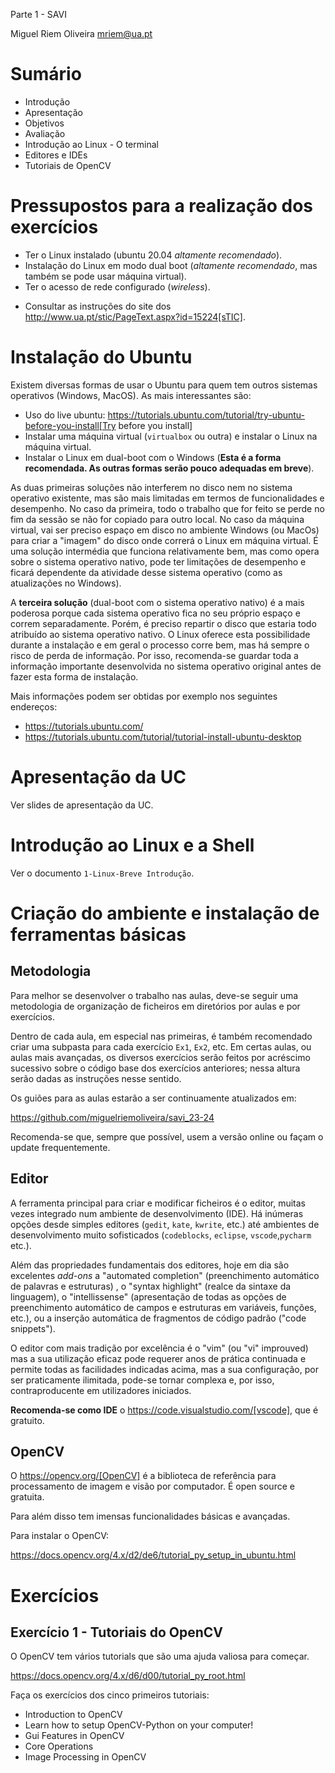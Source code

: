 Parte 1 - SAVI

Miguel Riem Oliveira <mriem@ua.pt>

# Sumário

 - Introdução
 - Apresentação
 - Objetivos
 - Avaliação
 - Introdução ao Linux - O terminal
 - Editores e IDEs
 - Tutoriais de OpenCV

# Pressupostos para a realização dos exercícios
- Ter o Linux instalado (ubuntu 20.04 *altamente recomendado*).
- Instalação do Linux em modo dual boot (*altamente recomendado*, mas também se pode usar máquina virtual).
- Ter o acesso de rede configurado (_wireless_).
*   Consultar as instruções do site dos 
http://www.ua.pt/stic/PageText.aspx?id=15224[sTIC].

# Instalação do Ubuntu

Existem diversas formas de usar o Ubuntu para quem tem outros sistemas
operativos (Windows, MacOS). As mais interessantes são:

  - Uso do live ubuntu: https://tutorials.ubuntu.com/tutorial/try-ubuntu-before-you-install[Try before you install]
  - Instalar uma máquina virtual (`virtualbox` ou outra) e instalar o Linux na máquina virtual.
  - Instalar o Linux em dual-boot com o Windows (**Esta é a forma recomendada. As outras formas serão pouco adequadas em breve**).

As duas primeiras soluções não interferem no disco nem no sistema operativo
existente, mas são mais limitadas em termos de funcionalidades e desempenho. No caso da primeira, todo o trabalho que for feito se perde no fim da sessão se não for copiado para outro local. No caso da máquina virtual, vai ser preciso espaço em disco no ambiente Windows (ou MacOs) para criar a "imagem" do disco onde correrá o Linux em máquina virtual. É uma solução intermédia que funciona relativamente bem, mas como opera sobre o sistema operativo nativo, pode ter limitações de desempenho e ficará dependente da atividade desse sistema operativo (como as atualizações no
Windows).

A **terceira solução** (dual-boot com o sistema operativo nativo) é a mais poderosa porque cada sistema operativo fica no seu próprio espaço e correm separadamente. Porém, é preciso repartir o disco que estaria todo atribuído ao sistema operativo nativo. O Linux oferece esta possibilidade durante a instalação e em geral o processo corre bem, mas há sempre o risco de perda de informação. Por isso, recomenda-se guardar toda a informação importante desenvolvida no sistema operativo original antes de fazer esta forma de instalação.

Mais informações podem ser obtidas por exemplo nos seguintes endereços:

  * https://tutorials.ubuntu.com/
  * https://tutorials.ubuntu.com/tutorial/tutorial-install-ubuntu-desktop

# Apresentação da UC

Ver slides de apresentação da UC.

# Introdução ao Linux e a Shell

Ver o documento  `1-Linux-Breve Introdução`.

# Criação do ambiente e instalação de ferramentas básicas

## Metodologia

Para melhor se desenvolver o trabalho nas aulas, deve-se
seguir uma metodologia de organização de ficheiros em diretórios
por aulas e por exercícios.

Dentro de cada aula, em especial nas primeiras, é também recomendado criar uma subpasta para cada exercício `Ex1`, `Ex2`, etc. Em certas aulas, ou aulas mais avançadas, os diversos exercícios serão feitos por acréscimo sucessivo sobre o código base dos exercícios anteriores; nessa altura serão dadas as instruções nesse sentido.

Os guiões para as aulas estarão a ser continuamente atualizados em:

https://github.com/miguelriemoliveira/savi_23-24

Recomenda-se que, sempre que possível, usem a versão online ou façam o update frequentemente.

## Editor

A ferramenta principal para criar e modificar ficheiros é o editor, muitas
vezes integrado num ambiente de desenvolvimento (IDE). Há inúmeras opções
desde simples editores (`gedit`, `kate`, `kwrite`, etc.) até ambientes de
desenvolvimento muito sofisticados (`codeblocks`, `eclipse`, `vscode`,`pycharm` etc.).

Além das propriedades fundamentais dos editores, hoje em dia são excelentes
_add-ons_ a "automated completion" (preenchimento automático de palavras
e estruturas) , o "syntax highlight" (realce da sintaxe da linguagem),
o "intellissense" (apresentação de todas as opções de preenchimento
automático de campos e estruturas em variáveis, funções, etc.), ou a
inserção automática de fragmentos de código padrão ("code snippets").

O editor com mais tradição por excelência é o "vim" (ou "vi" improuved)
mas a sua utilização eficaz pode requerer anos de prática continuada e
permite todas as facilidades indicadas acima, mas a sua configuração,
por ser praticamente ilimitada, pode-se tornar complexa e, por isso,
contraproducente em utilizadores iniciados.

**Recomenda-se como IDE** o https://code.visualstudio.com/[vscode], que é gratuito.

## OpenCV

O https://opencv.org/[OpenCV] é a biblioteca de referência para processamento de imagem e visão por computador. É open source e gratuita. 

Para além disso tem imensas funcionalidades básicas e avançadas.

Para instalar o OpenCV:

https://docs.opencv.org/4.x/d2/de6/tutorial_py_setup_in_ubuntu.html


# Exercícios 

## Exercício 1 - Tutoriais do OpenCV

O OpenCV tem vários tutorials que são uma ajuda valiosa para começar.

https://docs.opencv.org/4.x/d6/d00/tutorial_py_root.html

Faça os exercícios dos cinco primeiros tutoriais:

 - Introduction to OpenCV
 - Learn how to setup OpenCV-Python on your computer!
 - Gui Features in OpenCV
 - Core Operations
 - Image Processing in OpenCV

